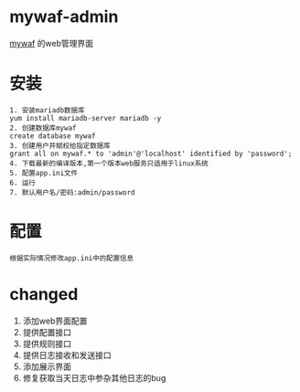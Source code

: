 # mywaf-admin
[mywaf](https://github.com/medasz/mywaf)
的web管理界面
# 安装
```shell script
1. 安装mariadb数据库
yum install mariadb-server mariadb -y
2. 创建数据库mywaf
create database mywaf
3. 创建用户并赋权给指定数据库
grant all on mywaf.* to 'admin'@'localhost' identified by 'password';
4. 下载最新的编译版本,第一个版本web服务只适用于linux系统
5. 配置app.ini文件
6. 运行
7. 默认用户名/密码:admin/password
```

# 配置
```shell script
根据实际情况修改app.ini中的配置信息
```
# changed
1. 添加web界面配置
2. 提供配置接口
3. 提供规则接口
4. 提供日志接收和发送接口
5. 添加展示界面
6. 修复获取当天日志中参杂其他日志的bug